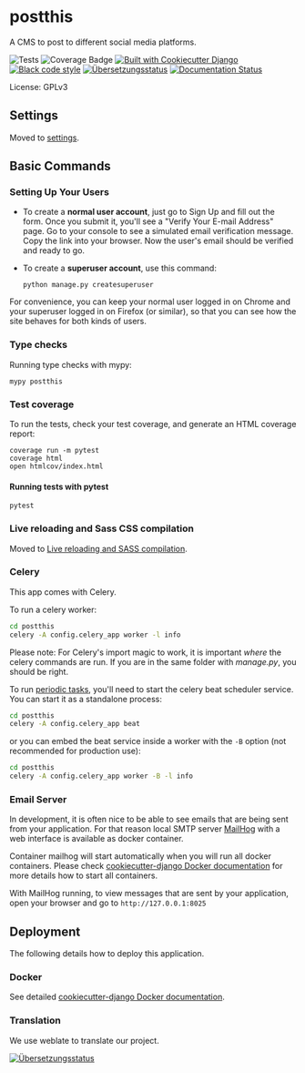 # postthis

A CMS to post to different social media platforms.

![Tests](https://github.com/spousesupportgroup/postthis/actions/workflows/ci.yml/badge.svg)
![Coverage
Badge](https://img.shields.io/endpoint?url=https://gist.githubusercontent.com/andurin/0a3c8a2a341a5faf43c6cf3fe0bafbe1/raw/18c38360e8afc4a7894e4fb39cea21a6147b8111/spousesupportgroup-postthis-coverage.json)
[![Built with Cookiecutter Django](https://img.shields.io/badge/built%20with-Cookiecutter%20Django-ff69b4.svg?logo=cookiecutter)](https://github.com/cookiecutter/cookiecutter-django/)
[![Black code style](https://img.shields.io/badge/code%20style-black-000000.svg)](https://github.com/ambv/black)
[![Übersetzungsstatus](https://hosted.weblate.org/widget/postthis/postthis/svg-badge.svg)](https://hosted.weblate.org/engage/postthis/)
[![Documentation Status](https://readthedocs.org/projects/postthis/badge/?version=latest)](https://postthis.readthedocs.io/en/latest/?badge=latest)

License: GPLv3

## Settings

Moved to [settings](http://cookiecutter-django.readthedocs.io/en/latest/settings.html).

## Basic Commands

### Setting Up Your Users

- To create a **normal user account**, just go to Sign Up and fill out the form. Once you submit it, you'll see a "Verify Your E-mail Address" page. Go to your console to see a simulated email verification message. Copy the link into your browser. Now the user's email should be verified and ready to go.

- To create a **superuser account**, use this command:

      python manage.py createsuperuser

For convenience, you can keep your normal user logged in on Chrome and your superuser logged in on Firefox (or similar), so that you can see how the site behaves for both kinds of users.

### Type checks

Running type checks with mypy:

    mypy postthis

### Test coverage

To run the tests, check your test coverage, and generate an HTML coverage report:

    coverage run -m pytest
    coverage html
    open htmlcov/index.html

#### Running tests with pytest

    pytest

### Live reloading and Sass CSS compilation

Moved to [Live reloading and SASS compilation](https://cookiecutter-django.readthedocs.io/en/latest/developing-locally.html#sass-compilation-live-reloading).

### Celery

This app comes with Celery.

To run a celery worker:

```bash
cd postthis
celery -A config.celery_app worker -l info
```

Please note: For Celery's import magic to work, it is important _where_ the celery commands are run. If you are in the same folder with _manage.py_, you should be right.

To run [periodic tasks](https://docs.celeryq.dev/en/stable/userguide/periodic-tasks.html), you'll need to start the celery beat scheduler service. You can start it as a standalone process:

```bash
cd postthis
celery -A config.celery_app beat
```

or you can embed the beat service inside a worker with the `-B` option (not recommended for production use):

```bash
cd postthis
celery -A config.celery_app worker -B -l info
```

### Email Server

In development, it is often nice to be able to see emails that are being sent from your application. For that reason local SMTP server [MailHog](https://github.com/mailhog/MailHog) with a web interface is available as docker container.

Container mailhog will start automatically when you will run all docker containers.
Please check [cookiecutter-django Docker documentation](http://cookiecutter-django.readthedocs.io/en/latest/deployment-with-docker.html) for more details how to start all containers.

With MailHog running, to view messages that are sent by your application, open your browser and go to `http://127.0.0.1:8025`

## Deployment

The following details how to deploy this application.

### Docker

See detailed [cookiecutter-django Docker documentation](http://cookiecutter-django.readthedocs.io/en/latest/deployment-with-docker.html).

### Translation
We use weblate to translate our project.

<a href="https://hosted.weblate.org/engage/postthis/">
<img src="https://hosted.weblate.org/widget/postthis/postthis/multi-blue.svg" alt="Übersetzungsstatus" />
</a>
